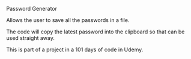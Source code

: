 Password Generator

Allows the user to save all the passwords in a file.

The code will copy the latest password into the clipboard so that can be used straight away.

This is part of a project in a 101 days of code in Udemy. 
